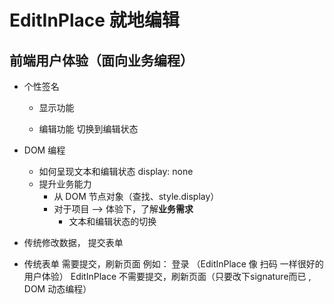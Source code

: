 # EditInPlace 就地编辑

## 前端用户体验（面向业务编程）
- 个性签名
   - 显示功能
        <p></p>
   - 编辑功能
        切换到编辑状态

- DOM 编程
   - 如何呈现文本和编辑状态
          display: none
   - 提升业务能力
       - 从 DOM 节点对象（查找、style.display）
       - 对于项目 --> 体验下，了解**业务需求**
           - 文本和编辑状态的切换

- 传统修改数据， 提交表单
- 传统表单 需要提交，刷新页面
    例如： 登录 （EditInPlace 像 扫码 一样很好的用户体验）
    EditInPlace 不需要提交，刷新页面（只要改下signature而已 , DOM 动态编程）